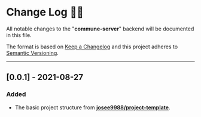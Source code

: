 <!-- markdownlint-disable MD024-->
# **Change Log** 📜📝

All notable changes to the "**commune-server**" backend will be documented in this file.

The format is based on [Keep a Changelog](https://keepachangelog.com/en/1.0.0/) and this project adheres to [Semantic Versioning](https://semver.org/spec/v2.0.0.html).

---

## [**0.0.1**] - 2021-08-27

### Added

* The basic project structure from **[josee9988/project-template](https://github.com/Josee9988/project-template)**.
